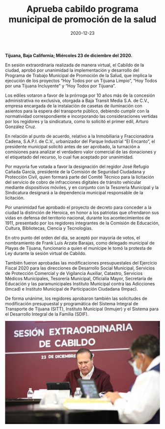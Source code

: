 ﻿---
layout: blog
title:  "Aprueba cabildo programa municipal de promoción de la salud"
date:   2020-12-23
categories: tijuana
permalink: /:categories/:title:output_ext
image: /img/cnr/2020-12-23-aprueba-cabildo.jpeg
alt: "Aprueba cabildo programa municipal de promoción de la salud"
autor: 
---


**Tijuana, Baja California; Miércoles 23 de diciembre del 2020.**


En sesión extraordinaria realizada de manera virtual, el Cabildo de la ciudad, aprobó por unanimidad la implementación y desarrollo del Programa de Trabajo Municipal de Promoción de la Salud, que implica la ejecución de los proyectos “Hoy Todos por un Tijuana Limpio”, “Hoy Todos por una Tijuana Incluyente” y “Hoy Todos por Tijuana”.


Los ediles votaron a favor de la prórroga por 10 años más de la concesión administrativa no exclusiva, otorgada a Baja Transit Media S.A. de C.V., empresa encargada de la instalación de casetas de iluminación con asientos para la espera del transporte público, debiendo cumplir con la normatividad correspondiente e incorporando las consideraciones vertidas por los regidores y la sindicatura, como lo solicitó el primer edil, Arturo González Cruz.


En relación al punto de acuerdo, relativo a la Inmobiliaria y Fraccionadora Cadena, S.A.P.I. de C.V., urbanizador del Parque Industrial “El Encanto”, el presidente municipal solicitó antes de ser aprobado, la turnación a comisiones para analizar el verdadero valor comercial de las donaciones y el etiquetado del recurso, lo cual fue aceptado por unanimidad.


Por mayoría fue votada a favor la designación del regidor José Refugio Cañada García, presidente de la Comisión de Seguridad Ciudadana y Protección Civil, quien formará parte del Comité Técnico para la licitación del servicio de cobro de infracciones digitales de tránsito vehicular mediante dispositivos móviles, y en conjunto con la Tesorería Municipal y la Sindicatura designará a la dependencia municipal responsable de la licitación.


Por unanimidad fue aprobado el proyecto de decreto para conceder a la ciudad la distinción de Heroica, en honor a los patriotas que ofrendaron sus vidas en defensa del territorio nacional, durante los acontecimientos de 1911, presentado por los regidores integrantes de la Comisión de Educación, Cultura, Bibliotecas, Ciencia y Tecnologías.


En otro punto del orden del día,  se aceptó por mayoría de votos, el nombramiento de Frank Luis Arzate Barajas, como delegado municipal de Playas de Tijuana, funcionario a quien el munícipe le tomó la protesta de Ley durante la sesión virtual de Cabildo.


También fueron aprobadas las modificaciones presupuestales del Ejercicio Fiscal 2020 para las direcciones de Desarrollo Social Municipal, Servicios de Protección Comercial y de Vigilancia Auxiliar, Catastro, Servicios Médicos Municipales, Tesorería Municipal, Oficialía Mayor, Secretaría de Educación y las paramunicipales Instituto Municipal contra las Adicciones (Imcad) e Instituto Municipal de Participación Ciudadana (Impac).


De forma unánime, los regidores aprobaron también las solicitudes de modificación presupuestal y programática del Sistema Integral de Transporte de Tijuana (SITT), Instituto Municipal (Inmujer) y el Sistema para el Desarrollo Integral de la Familia (SDIF).

<div id="carouselExampleSlidesOnly" class="carousel slide" data-ride="carousel">
  <div class="carousel-inner">
    <div class="carousel-item active">
       <img class="d-block w-100" src="/img/cnr/2020-12-23-aprueba-cabildo.jpeg" loading="lazy"  alt="Aprueba cabildo programa municipal de promoción de la salud">
    </div>
  </div>
</div>